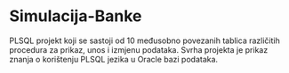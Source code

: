# Simulacija-Banke
PLSQL projekt koji se sastoji od 10 međusobno povezanih tablica različitih procedura za prikaz, unos i izmjenu podataka.
Svrha projekta je prikaz znanja o korištenju PLSQL jezika u Oracle bazi podataka.


